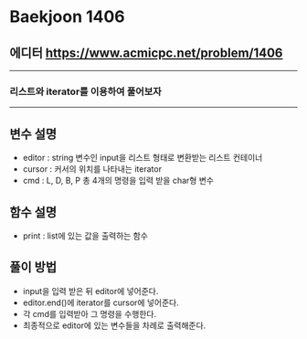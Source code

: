 Baekjoon 1406
=============
에디터  <https://www.acmicpc.net/problem/1406>
---------------
- - -
### 리스트와 iterator를 이용하여 풀어보자
- - -
## 변수 설명
- editor : string 변수인 input을 리스트 형태로 변환받는 리스트 컨테이너
- cursor : 커서의 위치를 나타내는 iterator
- cmd : L, D, B, P 총 4개의 명령을 입력 받을 char형 변수
## 함수 설명
- print : list에 있는 값을 출력하는 함수
## 풀이 방법
- input을 입력 받은 뒤 editor에 넣어준다.
- editor.end()에 iterator를 cursor에 넣어준다.
- 각 cmd를 입력받아 그 명령을 수행한다.
- 최종적으로 editor에 있는 변수들을 차례로 출력해준다.
